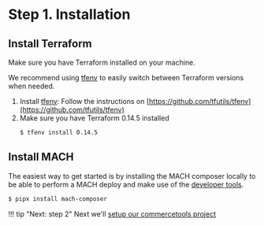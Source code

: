 # Step 1. Installation

## Install Terraform

Make sure you have Terraform installed on your machine.

We recommend using [tfenv](https://github.com/tfutils/tfenv) to easily switch between Terraform versions when needed.

1. Install [tfenv](https://github.com/tfutils/tfenv): Follow the instructions on [https://github.com/tfutils/tfenv](https://github.com/tfutils/tfenv)
2. Make sure you have Terraform 0.14.5 installed
   ```bash
   $ tfenv install 0.14.5
   ```

## Install MACH
The easiest way to get started is by installing the MACH composer locally to be able to perform a MACH deploy and make use of the [developer tools](../topics/development/workflow.md).

```bash
$ pipx install mach-composer
```

!!! tip "Next: step 2"
    Next we'll [setup our commercetools project](./step-2-setup-ct.md)